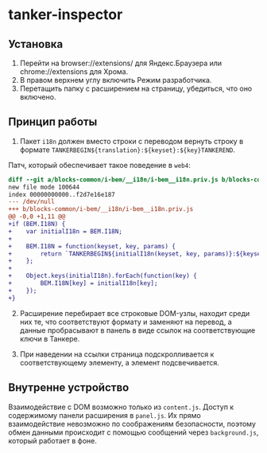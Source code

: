 # tanker-inspector

## Установка

1. Перейти на browser://extensions/ для Яндекс.Браузера или chrome://extensions для Хрома.
2. В правом верхнем углу включить Режим разработчика.
3. Перетащить папку с расширением на страницу, убедиться, что оно включено.

## Принцип работы

1. Пакет `i18n` должен вместо строки с переводом вернуть строку в формате `TANKERBEGIN${translation}:${keyset}:${key}TANKEREND`.

Патч, который обеспечивает такое поведение в `web4`:

```diff
diff --git a/blocks-common/i-bem/__i18n/i-bem__i18n.priv.js b/blocks-common/i-bem/__i18n/i-bem__i18n.priv.js
new file mode 100644
index 00000000000..f2d7e16e187
--- /dev/null
+++ b/blocks-common/i-bem/__i18n/i-bem__i18n.priv.js
@@ -0,0 +1,11 @@
+if (BEM.I18N) {
+    var initialI18n = BEM.I18N;
+
+    BEM.I18N = function(keyset, key, params) {
+        return `TANKERBEGIN${initialI18n(keyset, key, params)}:${keyset}:${key}TANKEREND`;
+    };
+
+    Object.keys(initialI18n).forEach(function(key) {
+        BEM.I18N[key] = initialI18n[key];
+    });
+}
```

2. Расширение перебирает все строковые DOM-узлы, находит среди них те, что соответствуют формату и заменяют на перевод, а данные пробрасывают в панель в виде ссылок на соответствующие ключи в Танкере.

3. При наведении на ссылки страница подскролливается к соответствующему элементу, а элемент подсвечивается.

## Внутренне устройство

Взаимодействие с DOM возможно только из `content.js`.
Доступ к содержимому панели расширения в `panel.js`.
Их прямо взаимодействие невозможно по соображениям безопасности, поэтому обмен данными происходит с помощью сообщений через `background.js`, который работает в фоне.
